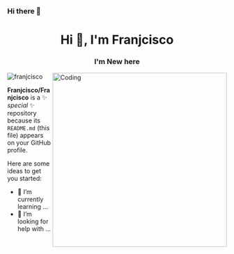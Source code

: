 ### Hi there 👋

<h1 align="center">Hi 👋, I'm Franjcisco</h1>
<h3 align="center">I'm New here</h3>
<img align="right" alt="Coding" width="400" src="https://cdn.dribbble.com/users/1292677/screenshots/6139167/avento.gif">

<p align="left"> <img src="https://komarev.com/ghpvc/?username=franjcisco&label=Profile%20views&color=0e75b6&style=flat" alt="franjcisco" /> </p>





**Franjcisco/Franjcisco** is a ✨ _special_ ✨ repository because its `README.md` (this file) appears on your GitHub profile.

Here are some ideas to get you started:

- 🌱 I’m currently learning ...
- 🤔 I’m looking for help with ...


